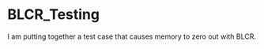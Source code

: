 BLCR_Testing
============

I am putting together a test case that causes memory to zero out with BLCR.
